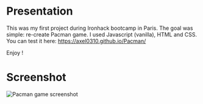 # Presentation
This was my first project during Ironhack bootcamp in Paris.
The goal was simple: re-create Pacman game.
I used Javascript (vanilla), HTML and CSS.
You can test it here: https://axel0310.github.io/Pacman/

Enjoy !

# Screenshot
![Pacman game screenshot](https://res.cloudinary.com/direuudpy/image/upload/v1599496768/Misc/pacman_rspinq.png)

